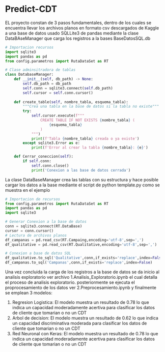 # Predict-CDT
EL proyecto constan de 3 pasos fundamentales, dentro de los cuales se encuentra llevar los archivos planos en formato csv descargados de Kaggle a una base de datos usado SQLLite3 de pandas mediante la clase DataBAseManager que carga los registros a la bases BaseDatosSQL.db

```python
# Importacion recursos
import sqlite3
import pandas as pd
from config.parametros import RutaDataSet as RT

# Clase adminsitradora de tablas
class DatabaseManager:
    def __init__(self, db_path) -> None:
        self.db_path = db_path
        self.conn = sqlite3.connect(self.db_path)
        self.cursor = self.conn.cursor()
    
    def create_table(self, nombre_tabla, esquema_tabla):
        """Crea una tabla en la base de datos si la tabla no existe"""
        try:
            self.cursor.execute(f"""
                CREATE TABLE IF NOT EXISTS {nombre_tabla} (
                    {esquema_tabla}
                )
            """)
            print(f'Tabla {nombre_tabla} creada o ya existe')
        except sqlite3.Error as e:
            print(f'Error al crear la tabla {nombre_tabla}: {e}')

    def Cerrar_coneccion(self):
        if self.conn:
            self.conn.close()
            print('Conexion a las base de datos cerrada')
```

La clase DataBaseManager crea las tablas con su estructura y hace posible cargar los datos a la base mediante el script de python template.py como se muestra en el ejemplo

```python
# Importacion de recursos
from config.parametros import RutaDataSet as RT
import pandas as pd
import sqlite3

# Generar Conexion a la base de datos
conn = sqlite3.connect(RT.DataBase)
cursor = conn.cursor()
# Lectura de archivos planos
df_campanas = pd.read_csv(RT.Campaing,encoding='utf-8',sep=',')
df_qualitative = pd.read_csv(RT.Qualitative,encoding='utf-8',sep=',')

# Conexion a base de datos SQL
df_qualitative.to_sql('Qualitative',conn,if_exists='replace',index=False)
df_campanas.to_sql('Campanas',conn,if_exists='replace',index=False)
```

Una vez concluida la carga de los registros a la base de datos se da inicio al analisis exploratorio ver archivo 1.Analisis_Exploratorio.ipynb el cual detalla el proceso de analisis exploratorio. posteriormente se ejecuta el proprocesamiento de los datos ver 2.Preprocesamiento.ipynb y finalmente se emplean 3 modelos:
1. Regresion Logistica: El modelo muestra un resultado de 0.78 lo que indica un capacidad moderadamente acertiva para clasificar los datos de cliente que tomarian o no un CDT
2. Arbol de decision: El modelo muestra un resultado de 0.62 lo que indica un capacidad discriminativa moderada para clasificar los datos de cliente que tomarian o no un CDT
3. Red Neuronal con Keras: El modelo muestra un resultado de 0.78 lo que indica un capacidad moderadamente acertiva para clasificar los datos de cliente que tomarian o no un CDT



